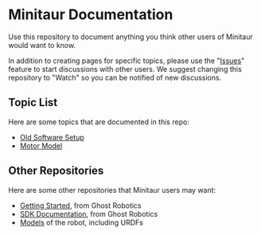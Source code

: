 # Minitaur Documentation

Use this repository to document anything you think other users of Minitaur would want to know. 

In addition to creating pages for specific topics, please use the "[Issues](https://github.com/minitaur-users/docs/issues)" feature to start discussions with other users. We suggest changing this repository to "Watch" so you can be notified of new discussions.

## Topic List

Here are some topics that are documented in this repo:

* [Old Software Setup](./Minitaur%20software%20setup.txt)
* [Motor Model](./Minitaur%20Motor%20Model.pdf)

## Other Repositories

Here are some other repositories that Minitaur users may want:

* [Getting Started](http://ghostrobotics.gitlab.io/SDK/Minitaur.html#getting-started), from Ghost Robotics
* [SDK Documentation](http://ghostrobotics.gitlab.io/SDK/index.html), from Ghost Robotics
* [Models](https://github.com/minitaur-users/models) of the robot, including URDFs


